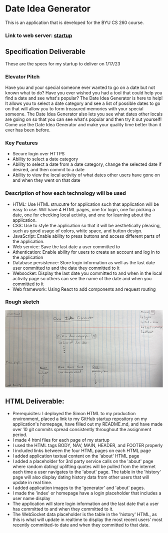 # Date Idea Generator

This is an application that is developed for the BYU CS 260 course.

### Link to web server: [startup](dates4you.click)

## Specification Deliverable

These are the specs for my startup to deliver on 1/17/23

### Elevator Pitch

Have you and your special someone ever wanted to go on a date but not known what to do? Have you ever wished you had a tool that could help you find a date and see what's popular? The Date Idea Generator is here to help! It allows you to select a date category and see a list of possible dates to go on that will allow you to form treasured memories with your special someone. The Date Idea Generator also lets you see what dates other locals are going on so that you can see what's popular and then try it out yourself! Come use the Date Idea Generator and make your quality time better than it ever has been before.

### Key Features
- Secure login over HTTPS
- Ability to select a date category
- Ability to select a date from a date category, change the selected date if desired, and then commit to a date
- Ability to view the local activity of what dates other users have gone on and when they went on that date

### Description of how each technology will be used
- HTML: Use HTML strucutre for application such that application will be easy to use. Will have 4 HTML pages, one for login, one for picking a date, one for checking local activity, and one for learning about the application.
- CSS: Use to style the application so that it will be aesthetically pleasing, such as good usage of colors, white space, and button design. 
- JavaScript: Enable ability to press buttons and access different parts of the application.
- Web service: Save the last date a user committed to
- Athentication: Enable ability for users to create an account and log in to the application
- Database persistence: Store login information as well as the last date user committed to and the date they committed to it
- Websocket: Display the last date you committed to and when in the local activity page so others can see the name of the date and when you committed to it
- Web framework: Using React to add components and request routing


### Rough sketch

![Picture of draft startup display](pictures/spec_draft.png)

## HTML Deliverable:
- Prerequisites: I deployed the Simon HTML to my production environment, placed a link to my GitHub startup repository on my application's homepage, have filled out my README.md, and have made over 10 git commits spread consistently throughout the assignment period.
- I made 4 html files for each page of my startup
- I used the HTML tags BODY, NAV, MAIN, HEADER, and FOOTER properly
- I included links between the four HTML pages on each HTML page
- I added application textual content on the 'about' HTML page
- I added a placeholder for 3rd party service calls on the 'about' page where random dating/ uplifting quotes will be pulled from the internet each time a user navigates to the 'about' page. The table in the 'history' page will also display dating history data from other users that will update in real time.
- I added application images to the 'generator' and 'about' pages.
- I made the 'index' or homepage have a login placeholder that includes a user name display
- The application will store login information and the last date that a user has committed to and when they committed to it.
- The WebSocket data placeholder is the table in the 'history' HTML, as this is what will update in realtime to display the most recent users' most recently committed-to date and when they committed to that date.
